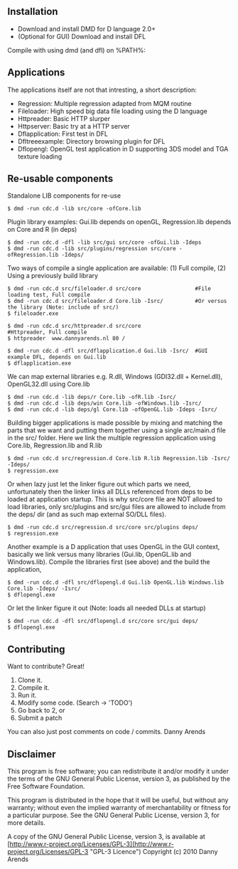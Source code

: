 Installation
------------
- Download and install DMD for D language 2.0+
- (Optional for GUI) Download and install DFL

Compile with using dmd (and dfl) on %PATH%:

Applications
------------
The applications itself are not that intresting, a short description:

- Regression: Multiple regression adapted from MQM routine
- Fileloader: High speed big data file loading using the D language
- Httpreader: Basic HTTP slurper
- Httpserver: Basic try at a HTTP server
- Dflapplication: First test in DFL
- Dfltreeexample: Directory browsing plugin for DFL
- Dflopengl: OpenGL test application in D supporting 3DS model and TGA texture loading

Re-usable components
------------
Standalone LIB components for re-use

    $ dmd -run cdc.d -lib src/core -ofCore.lib
    
Plugin library examples: Gui.lib depends on openGL, Regression.lib depends on Core and R (in deps)
    
    $ dmd -run cdc.d -dfl -lib src/gui src/core -ofGui.lib -Ideps
    $ dmd -run cdc.d -lib src/plugins/regression src/core -ofRegression.lib -Ideps/

Two ways of compile a single application are available: (1) Full compile, (2) Using a previously build library

    $ dmd -run cdc.d src/fileloader.d src/core                 #File loading test, Full compile
    $ dmd -run cdc.d src/fileloader.d Core.lib -Isrc/          #Or versus the library (Note: include of src/)
    $ fileloader.exe
    
    $ dmd -run cdc.d src/httpreader.d src/core                 #Httpreader, Full compile
    $ httpreader  www.dannyarends.nl 80 /
    
    $ dmd -run cdc.d -dfl src/dflapplication.d Gui.lib -Isrc/  #GUI example DFL, depends on Gui.lib
    $ dflapplication.exe
    
We can map external libraries e.g. R.dll, Windows (GDI32.dll + Kernel.dll), OpenGL32.dll using Core.lib

    $ dmd -run cdc.d -lib deps/r Core.lib -ofR.lib -Isrc/
    $ dmd -run cdc.d -lib deps/win Core.lib -ofWindows.lib -Isrc/
    $ dmd -run cdc.d -lib deps/gl Core.lib -ofOpenGL.lib -Ideps -Isrc/
    
Building bigger applications is made possible by mixing and matching the parts that we want and putting them together using a 
single arc/main.d file in the src/ folder. Here we link the multiple regression application using Core.lib, Regression.lib and R.lib

    $ dmd -run cdc.d src/regression.d Core.lib R.lib Regression.lib -Isrc/ -Ideps/
    $ regression.exe

Or when lazy just let the linker figure out which parts we need, unfortunately then the linker links all DLLs referenced 
from deps to be loaded at application startup. This is why src/core file are NOT allowed to load libraries, only src/plugins and 
src/gui files are allowed to include from the deps/ dir (and as such map external SO/DLL files).

    $ dmd -run cdc.d src/regression.d src/core src/plugins deps/
    $ regression.exe

Another example is a D application that uses OpenGL in the GUI context, basically we link versus many libraries (Gui.lib, 
OpenGL.lib and Windows.lib). Compile the libraries first (see above) and the build the application,

    $ dmd -run cdc.d -dfl src/dflopengl.d Gui.lib OpenGL.lib Windows.lib Core.lib -Ideps/ -Isrc/
    $ dflopengl.exe

Or let the linker figure it out (Note: loads all needed DLLs at startup)

    $ dmd -run cdc.d -dfl src/dflopengl.d src/core src/gui deps/
    $ dflopengl.exe

Contributing
------------

Want to contribute? Great!

1. Clone it.
2. Compile it.
3. Run it.
4. Modify some code. (Search -> 'TODO')
5. Go back to 2, or
6. Submit a patch

You can also just post comments on code / commits.
Danny Arends

Disclaimer
----------
This program is free software; you can redistribute it and/or
modify it under the terms of the GNU General Public License,
version 3, as published by the Free Software Foundation.

This program is distributed in the hope that it will be useful,
but without any warranty; without even the implied warranty of
merchantability or fitness for a particular purpose.  See the GNU
General Public License, version 3, for more details.

A copy of the GNU General Public License, version 3, is available
at [http://www.r-project.org/Licenses/GPL-3](http://www.r-project.org/Licenses/GPL-3 "GPL-3 Licence")
Copyright (c) 2010 Danny Arends
